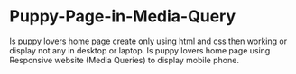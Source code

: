 # Puppy-Page-in-Media-Query 
   Is puppy lovers home page create only using html and css then working or display not any in desktop or laptop.
   Is puppy lovers home page using Responsive website (Media Queries) to display mobile phone.
